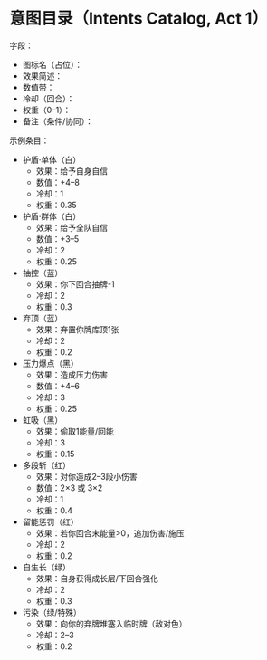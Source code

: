# 意图目录（Intents Catalog, Act 1）

字段：
- 图标名（占位）：
- 效果简述：
- 数值带：
- 冷却（回合）：
- 权重（0–1）：
- 备注（条件/协同）：

示例条目：
- 护盾·单体（白）
  - 效果：给予自身自信
  - 数值：+4–8
  - 冷却：1
  - 权重：0.35
- 护盾·群体（白）
  - 效果：给予全队自信
  - 数值：+3–5
  - 冷却：2
  - 权重：0.25
- 抽控（蓝）
  - 效果：你下回合抽牌-1
  - 冷却：2
  - 权重：0.3
- 弃顶（蓝）
  - 效果：弃置你牌库顶1张
  - 冷却：2
  - 权重：0.2
- 压力爆点（黑）
  - 效果：造成压力伤害
  - 数值：+4–6
  - 冷却：3
  - 权重：0.25
- 虹吸（黑）
  - 效果：偷取1能量/回能
  - 冷却：3
  - 权重：0.15
- 多段斩（红）
  - 效果：对你造成2–3段小伤害
  - 数值：2×3 或 3×2
  - 冷却：1
  - 权重：0.4
- 留能惩罚（红）
  - 效果：若你回合末能量>0，追加伤害/施压
  - 冷却：2
  - 权重：0.2
- 自生长（绿）
  - 效果：自身获得成长层/下回合强化
  - 冷却：2
  - 权重：0.3
- 污染（绿/特殊）
  - 效果：向你的弃牌堆塞入临时牌（敌对色）
  - 冷却：2–3
  - 权重：0.2
